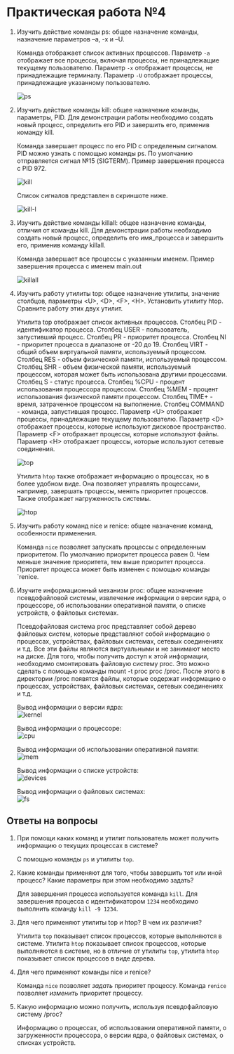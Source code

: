 
# Практическая работа №4

1. Изучить действие команды ps: общее назначение команды, назначение параметров –a, -x и –U.

    Команда отображает список активных процессов. Параметр `-a` отображает все процессы, включая процессы, не принадлежащие текущему пользователю. Параметр `-x` отображает процессы, не принадлежащие терминалу. Параметр `-U` отображает процессы, принадлежащие указанному пользователю.

    ![ps](./images/ps.png)

2. Изучить действие команды kill: общее назначение команды, параметры, PID. Для демонстрации работы необходимо создать новый процесс, определить его PID и завершить его, применив команду kill.

    Команда завершает процесс по его PID с определеным сигналом. PID можно узнать с помощью команды ps. По умолчанию отправляется сигнал №15 (SIGTERM). Пример завершения процесса с PID 972.

    ![kill](./images/kill.png)

    Список сигналов представлен в скриншоте ниже.

    ![kill-l](./images/kill-l.png)

3. Изучить действие команды killall: общее назначение команды, отличия от команды kill. Для демонстрации работы необходимо создать новый процесс, определить его имя_процесса и завершить его, применив команду killall.

    Команда завершает все процессы с указанным именем. Пример завершения процесса с именем main.out

    ![killall](./images/killall.png)

4. Изучить работу утилиты top: общее назначение утилиты, значение столбцов, параметры \<U>, \<D>, \<F>, \<H>. Установить утилиту htop. Сравните работу этих двух утилит.

    Утилита top отображает список активных процессов. Столбец PID - идентификатор процесса. Столбец USER - пользователь, запустивший процесс. Столбец PR - приоритет процесса. Столбец NI - приоритет процесса в диапазоне от -20 до 19. Столбец VIRT - общий объем виртуальной памяти, используемый процессом. Столбец RES - объем физической памяти, используемый процессом. Столбец SHR - объем физической памяти, используемый процессом, которая может быть использована другими процессами. Столбец S - статус процесса. Столбец %CPU - процент использования процессора процессом. Столбец %MEM - процент использования физической памяти процессом. Столбец TIME+ - время, затраченное процессом на выполнение. Столбец COMMAND - команда, запустившая процесс. Параметр \<U> отображает процессы, принадлежащие текущему пользователю. Параметр \<D> отображает процессы, которые используют дисковое пространство. Параметр \<F> отображает процессы, которые используют файлы. Параметр \<H> отображает процессы, которые используют сетевые соединения.

    ![top](./images/top.png)

    Утилита `htop` также отображает информацию о процессах, но в более удобном виде. Она позволяет управлять процессами, например, завершать процессы, менять приоритет процессов. Также отображает нагруженность системы.

    ![htop](./images/htop.png)

5. Изучить работу команд nice и renice: общее назначение команд, особенности применения.

    Команда `nice` позволяет запускать процессы с определенным приоритетом. По умолчанию приоритет процесса равен 0. Чем меньше значение приоритета, тем выше приоритет процесса. Приоритет процесса может быть изменен с помощью команды `renice.

6. Изучите информационный механизм proc: общее назначение псевдофайловой системы, извлечение информации о версии ядра, о процессоре, об использовании оперативной памяти, о списке устройств, о файловых системах.

    Псевдофайловая система proc представляет собой дерево файловых систем, которые представляют собой информацию о процессах, устройствах, файловых системах, сетевых соединениях и т.д. Все эти файлы являются виртуальными и не занимают место на диске. Для того, чтобы получить доступ к этой информации, необходимо смонтировать файловую систему proc. Это можно сделать с помощью команды mount -t proc proc /proc. После этого в директории /proc появятся файлы, которые содержат информацию о процессах, устройствах, файловых системах, сетевых соединениях и т.д.

    Вывод информации о версии ядра:\
    ![kernel](./images/kernel.png)

    Вывод информации о процессоре:\
    ![cpu](./images/cpu.png)

    Вывод информации об использовании оперативной памяти:\
    ![mem](./images/mem.png)

    Вывод информации о списке устройств:\
    ![devices](./images/devices.png)

    Вывод информации о файловых системах:\
    ![fs](./images/fs.png)

## Ответы на вопросы

1. При помощи каких команд и утилит пользователь может получить информацию о текущих процессах в системе?

    С помощью команды `ps` и утилиты `top`.

2. Какие команды применяют для того, чтобы завершить тот или иной процесс? Какие параметры при этом необходимо задать?

    Для завершения процесса используется команда `kill`. Для завершения процесса с идентификатором `1234` необходимо выполнить команду `kill -9 1234`.

3. Для чего применяют утилиты top и htop? В чем их различия?

    Утилита `top` показывает список процессов, которые выполняются в системе. Утилита `htop` показывает список процессов, которые выполняются в системе, но в отличие от утилиты `top`, утилита `htop` показывает список процессов в виде дерева.

4. Для чего применяют команды nice и renice?

    Команда `nice` позволяет _задать_ приоритет процессу. Команда `renice` позволяет _изменить_ приоритет процессу.

5. Какую информацию можно получить, используя псевдофайловую систему /proc?

    Информацию о процессах, об использовании оперативной памяти, о загруженности процессора, о версии ядра, о файловых системах, о списках устройств.
